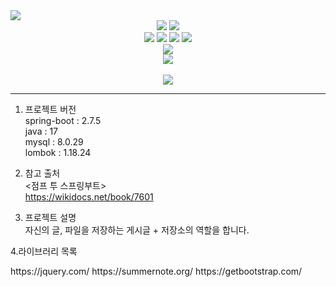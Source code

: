 <img src="https://capsule-render.vercel.app/api?type=waving&color=auto&height=200&section=header&text=FreeBoard&fontSize=90" />


<div align="center">
  <img src="https://img.shields.io/badge/Spring-Green?style=flat&logo=Spring&logoColor=white"/>
  <img src="https://img.shields.io/badge/Java-orange?style=flat&logo=Java&logoColor=white"/>
</div>

<div align="center">
  <img src="https://img.shields.io/badge/HTML5-orange?style=flat&logo=HTML5&logoColor=white"/>
  <img src="https://img.shields.io/badge/CSS3-blue?style=flat&logo=CSS&logoColor=white"/>
  <img src="https://img.shields.io/badge/JavaScript-yellow?style=flat&logo=JavaScript&logoColor=white"/>
  <img src="https://img.shields.io/badge/jQuery-blue?style=flat&logo=jQuery&logoColor=white"/>
</div>

<div align="center">
  <img src="https://img.shields.io/badge/MySQL-skyblue?style=flat&logo=MySQL&logoColor=white"/>
</div>

<div align="center">
  <img src="https://github-readme-stats.vercel.app/api/top-langs/?username=consr2&layout=compact"><br><br>
  <img src="https://github-readme-stats.vercel.app/api?username=consr2&show_icons=true">
</div>

--------------------------------------------------------------------------------------------
1. 프로젝트 버전  
spring-boot : 2.7.5  
java        : 17   
mysql       : 8.0.29  
lombok      : 1.18.24  


2. 참고 출처  
<점프 투 스프링부트>  
https://wikidocs.net/book/7601  


3. 프로젝트 설명  
자신의 글, 파일을 저장하는 게시글 + 저장소의 역할을 합니다.


4.라이브러리 목록  

<jquery>  
https://jquery.com/  
<summernote>  
https://summernote.org/  
<bootstrap>  
https://getbootstrap.com/  
